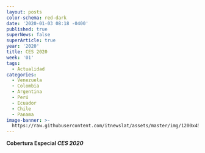 ```yaml
---
layout: posts
color-schema: red-dark
date: '2020-01-03 08:18 -0400'
published: true
superNews: false
superArticle: true
year: '2020'
title: CES 2020
week: '01'
tags:
  - Actualidad
categories:
  - Venezuela
  - Colombia
  - Argentina
  - Perú
  - Ecuador
  - Chile
  - Panama
image-banner: >-
  https://raw.githubusercontent.com/itnewslat/assets/master/img/1200x450/CESBIG.jpg
---
```

**Cobertura Especial _CES 2020_**


